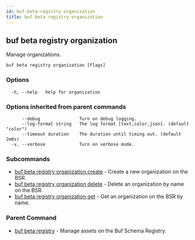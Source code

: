 ```yaml
---
id: buf-beta-registry-organization
title: buf beta registry organization
---
```

## buf beta registry organization

Manage organizations.

```
buf beta registry organization [flags]
```

### Options

```
  -h, --help   help for organization
```

### Options inherited from parent commands

```
      --debug               Turn on debug logging.
      --log-format string   The log format [text,color,json]. (default "color")
      --timeout duration    The duration until timing out. (default 2m0s)
  -v, --verbose             Turn on verbose mode.
```

### Subcommands

* [buf beta registry organization create](buf-beta-registry-organization-create.md)	 - Create a new organization on the BSR.
* [buf beta registry organization delete](buf-beta-registry-organization-delete.md)	 - Delete an organization by name on the BSR.
* [buf beta registry organization get](buf-beta-registry-organization-get.md)	 - Get an organization on the BSR by name.

### Parent Command

* [buf beta registry](buf-beta-registry.md)	 - Manage assets on the Buf Schema Registry.
